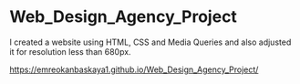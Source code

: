 # Web_Design_Agency_Project

I created a website using HTML, CSS and Media Queries and also adjusted it for resolution less than 680px.

https://emreokanbaskaya1.github.io/Web_Design_Agency_Project/
